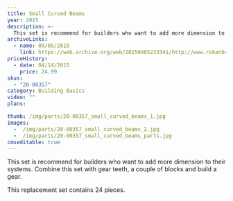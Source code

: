 ```yaml
---
title: Small Curved Beams 
year: 2015
description: >-
  This set is recommend for builders who want to add more dimension to their systems. Combine this set with gear teeth, a couple of blocks and build a gear.
archiveLinks:
  - name: 09/05/2015
    link: https://web.archive.org/web/20150905233341/http://www.rokenbok.com/shop/construction/small-curved-beams
priceHistory:
  - date: 04/14/2015
    price: 24.99
skus:
  - "20-00357"
category: Building Basics
video: ""
plans:

thumb: /img/parts/20-00357_small_curved_beams_1.jpg
images:
  -  /img/parts/20-00357_small_curved_beams_2.jpg
  -  /img/parts/20-00357_small_curved_beams_parts.jpg
cmseditable: true
---
```

This set is recommend for builders who want to add more dimension to their systems. Combine this set with gear teeth, a couple of blocks and build a gear.

This replacement set contains 24 pieces.